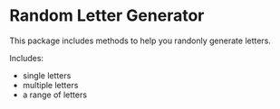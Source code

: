 # Random Letter Generator


This package includes methods to help you randonly generate letters.

Includes:
- single letters
- multiple letters
- a range of letters

